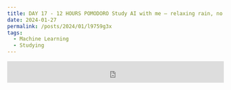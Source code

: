 ```yaml
---
title: DAY 17 - 12 HOURS POMODORO Study AI with me — relaxing rain, no music
date: 2024-01-27
permalink: /posts/2024/01/l9759g3x
tags:
  - Machine Learning
  - Studying
---
```


<iframe width="100%" height="50" src="https://www.youtube.com/embed/64ZeSSQpV_M" frameborder="0" allowfullscreen></iframe>
